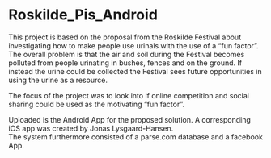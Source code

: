 Roskilde_Pis_Android
====================

This project is based on the proposal from the Roskilde Festival about investigating how to make people
use urinals with the use of a “fun factor”. The overall problem is that the air and soil during the
Festival becomes polluted from people urinating in bushes, fences and on the ground. If instead the urine
could be collected the Festival sees future opportunities in using the urine as a resource.

The focus of the project was to look into if online competition and social sharing could be used as the motivating “fun factor”.

Uploaded is the Android App for the proposed solution. A corresponding iOS app was created by Jonas Lysgaard-Hansen.  
The system furthermore consisted of a parse.com database and a facebook App. 
